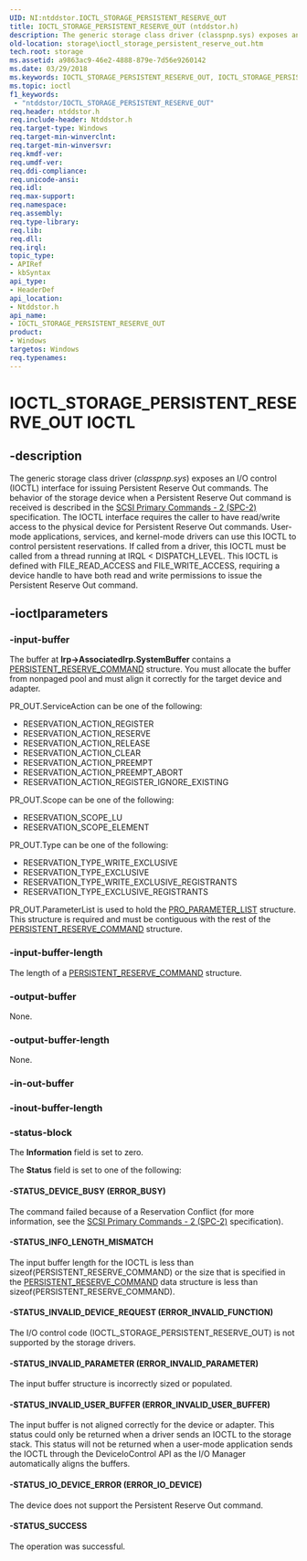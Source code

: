 ```yaml
---
UID: NI:ntddstor.IOCTL_STORAGE_PERSISTENT_RESERVE_OUT
title: IOCTL_STORAGE_PERSISTENT_RESERVE_OUT (ntddstor.h)
description: The generic storage class driver (classpnp.sys) exposes an I/O control (IOCTL) interface for issuing Persistent Reserve Out commands.
old-location: storage\ioctl_storage_persistent_reserve_out.htm
tech.root: storage
ms.assetid: a9863ac9-46e2-4888-879e-7d56e9260142
ms.date: 03/29/2018
ms.keywords: IOCTL_STORAGE_PERSISTENT_RESERVE_OUT, IOCTL_STORAGE_PERSISTENT_RESERVE_OUT control, IOCTL_STORAGE_PERSISTENT_RESERVE_OUT control code [Storage Devices], k307_664b87a0-88f2-42ac-851e-b1fbbf36c66a.xml, ntddstor/IOCTL_STORAGE_PERSISTENT_RESERVE_OUT, storage.ioctl_storage_persistent_reserve_out
ms.topic: ioctl
f1_keywords:
 - "ntddstor/IOCTL_STORAGE_PERSISTENT_RESERVE_OUT"
req.header: ntddstor.h
req.include-header: Ntddstor.h
req.target-type: Windows
req.target-min-winverclnt: 
req.target-min-winversvr: 
req.kmdf-ver: 
req.umdf-ver: 
req.ddi-compliance: 
req.unicode-ansi: 
req.idl: 
req.max-support: 
req.namespace: 
req.assembly: 
req.type-library: 
req.lib: 
req.dll: 
req.irql: 
topic_type:
- APIRef
- kbSyntax
api_type:
- HeaderDef
api_location:
- Ntddstor.h
api_name:
- IOCTL_STORAGE_PERSISTENT_RESERVE_OUT
product:
- Windows
targetos: Windows
req.typenames: 
---
```


# IOCTL_STORAGE_PERSISTENT_RESERVE_OUT IOCTL


## -description


The generic storage class driver (<i>classpnp.sys</i>) exposes an I/O control (IOCTL) interface for issuing Persistent Reserve Out commands. The behavior of the storage device when a Persistent Reserve Out command is received is described in the <a href="https://go.microsoft.com/fwlink/p/?linkid=153142">SCSI Primary Commands - 2 (SPC-2)</a> specification. The IOCTL interface requires the caller to have read/write access to the physical device for Persistent Reserve Out commands. User-mode applications, services, and kernel-mode drivers can use this IOCTL to control persistent reservations. If called from a driver, this IOCTL must be called from a thread running at IRQL < DISPATCH_LEVEL. This IOCTL is defined with FILE_READ_ACCESS and FILE_WRITE_ACCESS, requiring a device handle to have both read and write permissions to issue the Persistent Reserve Out command.


## -ioctlparameters




### -input-buffer

The buffer at <b>Irp->AssociatedIrp.SystemBuffer</b> contains a <a href="https://docs.microsoft.com/windows-hardware/drivers/ddi/ntddstor/ns-ntddstor-_persistent_reserve_command">PERSISTENT_RESERVE_COMMAND</a> structure. You must allocate the buffer from nonpaged pool and must align it correctly for the  target device and adapter.

PR_OUT.ServiceAction can be one of the following:

<ul>
<li>
RESERVATION_ACTION_REGISTER

</li>
<li>
RESERVATION_ACTION_RESERVE

</li>
<li>
RESERVATION_ACTION_RELEASE

</li>
<li>
RESERVATION_ACTION_CLEAR

</li>
<li>
RESERVATION_ACTION_PREEMPT

</li>
<li>
RESERVATION_ACTION_PREEMPT_ABORT

</li>
<li>
RESERVATION_ACTION_REGISTER_IGNORE_EXISTING

</li>
</ul>
PR_OUT.Scope can be one of the following:

<ul>
<li>
RESERVATION_SCOPE_LU

</li>
<li>
RESERVATION_SCOPE_ELEMENT

</li>
</ul>
PR_OUT.Type can be one of the following:

<ul>
<li>
RESERVATION_TYPE_WRITE_EXCLUSIVE

</li>
<li>
RESERVATION_TYPE_EXCLUSIVE

</li>
<li>
RESERVATION_TYPE_WRITE_EXCLUSIVE_REGISTRANTS

</li>
<li>
RESERVATION_TYPE_EXCLUSIVE_REGISTRANTS

</li>
</ul>
PR_OUT.ParameterList is used to hold the <a href="https://docs.microsoft.com/windows-hardware/drivers/ddi/minitape/ns-minitape-pro_parameter_list">PRO_PARAMETER_LIST</a> structure. This structure is required and must be contiguous with the rest of the <a href="https://docs.microsoft.com/windows-hardware/drivers/ddi/ntddstor/ns-ntddstor-_persistent_reserve_command">PERSISTENT_RESERVE_COMMAND</a> structure.


### -input-buffer-length

The length of a <a href="https://docs.microsoft.com/windows-hardware/drivers/ddi/ntddstor/ns-ntddstor-_persistent_reserve_command">PERSISTENT_RESERVE_COMMAND</a> structure.


### -output-buffer

None.


### -output-buffer-length

None.


### -in-out-buffer








### -inout-buffer-length








### -status-block

The <b>Information</b> field is set to zero.

The <b>Status</b> field is set to one of the following:




#### -STATUS_DEVICE_BUSY (ERROR_BUSY)

The command failed because of a Reservation Conflict (for more information, see the <a href="https://go.microsoft.com/fwlink/p/?linkid=153142">SCSI Primary Commands - 2 (SPC-2)</a> specification).


#### -STATUS_INFO_LENGTH_MISMATCH

The input buffer length for the IOCTL is less than sizeof(PERSISTENT_RESERVE_COMMAND) or the size that is specified in the <a href="https://docs.microsoft.com/windows-hardware/drivers/ddi/ntddstor/ns-ntddstor-_persistent_reserve_command">PERSISTENT_RESERVE_COMMAND</a> data structure is less than sizeof(PERSISTENT_RESERVE_COMMAND).


#### -STATUS_INVALID_DEVICE_REQUEST (ERROR_INVALID_FUNCTION)

The I/O control code (IOCTL_STORAGE_PERSISTENT_RESERVE_OUT) is not supported by the storage drivers.


#### -STATUS_INVALID_PARAMETER (ERROR_INVALID_PARAMETER)

The input buffer structure is incorrectly sized or populated.


#### -STATUS_INVALID_USER_BUFFER (ERROR_INVALID_USER_BUFFER)

The input buffer is not aligned correctly for the device or adapter.  This status could only be returned when a driver sends an IOCTL to the storage stack.  This status will not be returned when a user-mode application sends the IOCTL through the DeviceIoControl API as the I/O Manager automatically aligns the buffers.


#### -STATUS_IO_DEVICE_ERROR (ERROR_IO_DEVICE)

The device does not support the Persistent Reserve Out command.


#### -STATUS_SUCCESS

The operation was successful.


